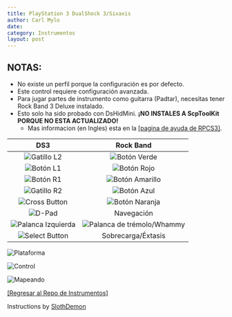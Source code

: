 ```yaml
---
title: PlayStation 3 DualShock 3/Sixaxis
author: Carl Mylo
date: 
category: Instrumentos
layout: post
---
```


## NOTAS:

* No existe un perfil porque la configuración es por defecto.
* Este control requiere configuración avanzada.
* Para jugar partes de instrumento como guitarra (Padtar), necesitas tener Rock Band 3 Deluxe instalado.
* Esto solo ha sido probado con DsHidMini. **¡NO INSTALES A ScpToolKit PORQUE NO ESTA ACTUALIZADO!**
	* Mas informacion (en Ingles) esta en la [[pagina de ayuda de RPCS3]](https://wiki.rpcs3.net/index.php?title=Help:Control_Configuration#Using_DualShock_3_controller).

| **DS3**          | **Rock Band** |
|:------------------:|:---------------------:|
| ![Gatillo L2](https://raw.githubusercontent.com/hmxmilohax/rb3-pc/main/assets/images/btns/ctrls/ps4/l2.png "Gatillo L2") | ![Botón Verde](https://raw.githubusercontent.com/hmxmilohax/rb3-pc/main/assets/images/btns/gtrs/gf.png "Botón Verde") |
| ![Botón L1](https://raw.githubusercontent.com/hmxmilohax/rb3-pc/main/assets/images/btns/ctrls/ps4/l1.png "Botón L1") | ![Botón Rojo](https://raw.githubusercontent.com/hmxmilohax/rb3-pc/main/assets/images/btns/gtrs/rf.png "Botón Rojo") |
| ![Botón R1](https://raw.githubusercontent.com/hmxmilohax/rb3-pc/main/assets/images/btns/ctrls/ps4/r1.png "Botón R1") | ![Botón Amarillo](https://raw.githubusercontent.com/hmxmilohax/rb3-pc/main/assets/images/btns/gtrs/yf.png "Botón Amarillo") |
| ![Gatillo R2](https://raw.githubusercontent.com/hmxmilohax/rb3-pc/main/assets/images/btns/ctrls/ps4/r2.png "Gatillo R2") | ![Botón Azul](https://raw.githubusercontent.com/hmxmilohax/rb3-pc/main/assets/images/btns/gtrs/bf.png "Botón Azul") |
| ![Cross Button](https://raw.githubusercontent.com/hmxmilohax/rb3-pc/main/assets/images/btns/ctrls/ps4/x.png "Cross Button") | ![Botón Naranja](https://raw.githubusercontent.com/hmxmilohax/rb3-pc/main/assets/images/btns/gtrs/of.png "Botón Naranja") |
| ![D-Pad](https://raw.githubusercontent.com/hmxmilohax/rb3-pc/main/assets/images/btns/ctrls/ps4/dp.png "D-Pad") | Navegación |
| ![Palanca Izquierda](https://raw.githubusercontent.com/hmxmilohax/rb3-pc/main/assets/images/btns/ctrls/ps4/ls.png "Palanca Izquierda") | ![Palanca de trémolo/Whammy](https://raw.githubusercontent.com/hmxmilohax/rb3-pc/main/assets/images/btns/gtrs/wb.png "Palanca de trémolo/Whammy") |
| ![Select Button](https://raw.githubusercontent.com/hmxmilohax/rb3-pc/main/assets/images/btns/ctrls/ps3/sel.png "Select Button") | Sobrecarga/Éxtasis |


![Plataforma](https://raw.githubusercontent.com/hmxmilohax/rb3-pc/main/assets/images/instruments/ps3.png "Plataforma") 

![Control](https://raw.githubusercontent.com/hmxmilohax/rb3-pc/main/assets/images/instruments/ps3ds3controller.png "Control") 

![Mapeando](https://raw.githubusercontent.com/hmxmilohax/rb3-pc/main/assets/images/instruments/ps3ds3mapping.png "Mapeando") 

[[Regresar al Repo de Instrumentos]](https://hmxmilohax.github.io/rb3-pc/english/instrumentrepo/#instrument-list)

Instructions by [SlothDemon](https://www.youtube.com/@SlothDemon1991)